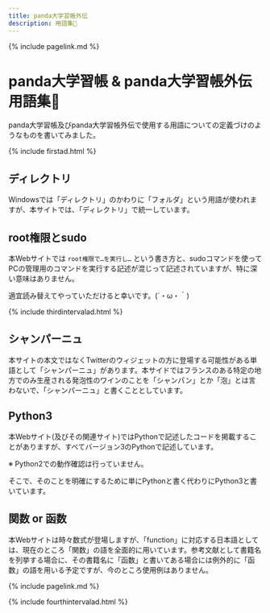 ```yaml
---
title: panda大学習帳外伝
description: 用語集📒 
---
```

{% include pagelink.md %}

# panda大学習帳 & panda大学習帳外伝 用語集📒 
panda大学習帳及びpanda大学習帳外伝で使用する用語についての定義づけのようなものを書いてみました。

{% include firstad.html %}

## ディレクトリ
Windowsでは「ディレクトリ」のかわりに「フォルダ」という用語が使われますが、本サイトでは、「ディレクトリ」で統一しています。
## root権限とsudo
本Webサイトでは
`root権限で…を実行し…`
という書き方と、sudoコマンドを使ってPCの管理用のコマンドを実行する記述が混じって記述されていますが、特に深い意味はありません。

適宜読み替えてやっていただけると幸いです。(´・ω・｀)

{% include thirdintervalad.html %}

## シャンパーニュ
本サイトの本文ではなくTwitterのウィジェットの方に登場する可能性がある単語として「シャンパーニュ」があります。本サイドではフランスのある特定の地方でのみ生産される発泡性のワインのことを「シャンパン」とか「泡」とは言わないで、「シャンパーニュ」と書くこととしています。
## Python3
本Webサイト(及びその関連サイト)ではPythonで記述したコードを掲載することがありますが、すべてバージョン3のPythonで記述しています。

※ Python2での動作確認は行っていません。

そこで、そのことを明確にするために単にPythonと書く代わりにPython3と書いています。
## 関数 or 函数
本Webサイトは時々数式が登場しますが、「function」に対応する日本語としては、現在のところ「関数」の語を全面的に用いています。参考文献として書籍名を列挙する場合に、その書籍名に「函数」と書いてある場合には例外的に「函数」の語を用いる予定ですが、今のところ使用例はありません。

{% include pagelink.md %}

{% include fourthintervalad.html %}
